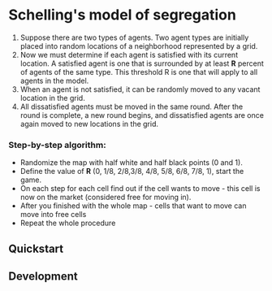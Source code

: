 # Schelling's model of segregation

1) Suppose there are two types of agents. Two agent types are initially placed into random locations of a neighborhood represented by a grid.
2) Now we must determine if each agent is satisfied with its current location. A satisfied agent is one that is surrounded by at least **R** percent of agents of the same type. This threshold R is one that will apply to all agents in the model.
3) When an agent is not satisfied, it can be randomly moved to any vacant location in the grid.
4) All dissatisfied agents must be moved in the same round. After the round is complete, a new round begins, and dissatisfied agents are once again moved to new locations in the grid. 

### Step-by-step algorithm:
- Randomize the map with half white and half black points (0 and 1).
- Define the value of **R** (0, 1/8, 2/8,3/8, 4/8, 5/8, 6/8, 7/8, 1), start the game.
- On each step for each cell find out if the cell wants to move - this cell is now on the market (considered free for moving in).
- After you finished with the whole map - cells that want to move can move into free cells
- Repeat the whole procedure

## Quickstart

## Development
